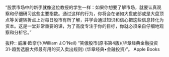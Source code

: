 “股票市场中的新手就像这位教授的学生一样：如果你想要了解市场，就要认真观察和仔细研习这些主要指数。通过这样的行为，你将会在诸如大盘底部或是大盘顶点等关键转折点上对每日股市有所了解，并学会通过知识和信心把这些信息转化为资本。这是一堂非常重要的课，为了高度专注于你的目标，你就必须亲自仔细地观察和分析它。”

抜粋:: 威廉·欧奈尔(William J.O'Neil)  “笑傲股市(原书第4版)(华章经典金融投资31-趋势选股大师最有用的买入卖出规则) (华章经典•金融投资)”。 Apple Books  
